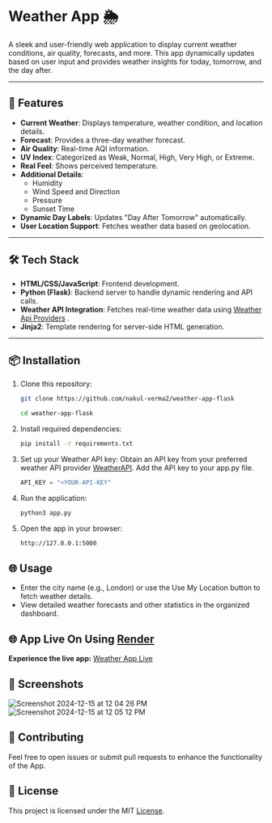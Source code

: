 # Weather App 🌦️

A sleek and user-friendly web application to display current weather conditions, air quality, forecasts, and more. This app dynamically updates based on user input and provides weather insights for today, tomorrow, and the day after.

---

## 🚀 Features

- **Current Weather**: Displays temperature, weather condition, and location details.
- **Forecast**: Provides a three-day weather forecast.
- **Air Quality**: Real-time AQI information.
- **UV Index**: Categorized as Weak, Normal, High, Very High, or Extreme.
- **Real Feel**: Shows perceived temperature.
- **Additional Details**:
  - Humidity
  - Wind Speed and Direction
  - Pressure
  - Sunset Time
- **Dynamic Day Labels**: Updates "Day After Tomorrow" automatically.
- **User Location Support**: Fetches weather data based on geolocation.

---

## 🛠️ Tech Stack

- **HTML/CSS/JavaScript**: Frontend development.
- **Python (Flask)**: Backend server to handle dynamic rendering and API calls.
- **Weather API Integration**: Fetches real-time weather data using [Weather Api Providers](https://www.weatherapi.com/) .
- **Jinja2**: Template rendering for server-side HTML generation.

---

## 📦 Installation

1. Clone this repository:
    ```bash
    git clone https://github.com/nakul-verma2/weather-app-flask
    ```
    ```bash
    cd weather-app-flask
    ```
2. Install required dependencies:
    ```bash
    pip install -r requirements.txt
    ```
3. Set up your Weather API key:
    Obtain an API key from your preferred weather API provider [WeatherAPI](https://www.weatherapi.com/).
    Add the API key to your app.py file.
    ```python
    API_KEY = "<YOUR-API-KEY"
    ```
4. Run the application:
    ```bash
    python3 app.py
    ```
5. Open the app in your browser:
    ```bash
    http://127.0.0.1:5000
    ````
    
## 🌐 Usage
- Enter the city name (e.g., London) or use the Use My Location button to fetch weather details.
- View detailed weather forecasts and other statistics in the organized dashboard.
  
## 🌐 App Live On Using [Render](https://render.com/)

**Experience the live app:**
[Weather App Live](https://weather-app-jqak.onrender.com/)  

## 📸 Screenshots
![Screenshot 2024-12-15 at 12 04 26 PM](https://github.com/user-attachments/assets/af39ed65-c477-4c82-8a87-785acb511a7f)
![Screenshot 2024-12-15 at 12 05 12 PM](https://github.com/user-attachments/assets/9af22426-07a1-4967-b6e6-2fa1714ea39b)



## 🎉 Contributing
Feel free to open issues or submit pull requests to enhance the functionality of the App.

## 📜 License
This project is licensed under the MIT [License](https://github.com/nakul-verma2/weather-app-flask/blob/main/LICENSE).
